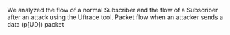 We analyzed the flow of a normal Subscriber and the flow of a Subscriber after an attack using the Uftrace tool.
Packet flow when an attacker sends a data (p[UD]) packet
